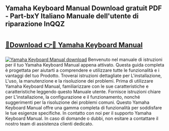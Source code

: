 ## Yamaha Keyboard Manual Download gratuit PDF - Part-bxY Italiano Manuale dell'utente di riparazione InQQZ

# <h2><a href="http://dfeo5u.blite.top/?on=Yamaha+Keyboard+Manual">🔗Download 👉🔴 Yamaha Keyboard Manual</a></h2>

[![Yamaha Keyboard Manual download](https://i.imgur.com/lujVjoI.png)](http://dfeo5u.blite.top/?on=Yamaha+Keyboard+Manual)
Benvenuto nel manuale di istruzioni per il tuo Yamaha Keyboard Manual appena attivato. Questa guida completa è progettata per aiutarti a comprendere e utilizzare tutte le funzionalità e i vantaggi del tuo Prodotto. Troverai istruzioni dettagliate per L'installazione, L'uso, la manutenzione e la risoluzione dei problemi. Prima di utilizzare Yamaha Keyboard Manual, familiarizzare con le sue caratteristiche e caratteristiche leggendo questo Manuale utente. Fornisce istruzioni chiare per L'installazione, la configurazione e il funzionamento, nonché suggerimenti per la risoluzione dei problemi comuni. Questo Yamaha Keyboard Manual offre una gamma completa di funzionalità per soddisfare le tue esigenze specifiche. In contatto con noi per il supporto Yamaha Keyboard Manual. In caso di domande o dubbi, non esitare a contattare il nostro team di assistenza clienti dedicato.
